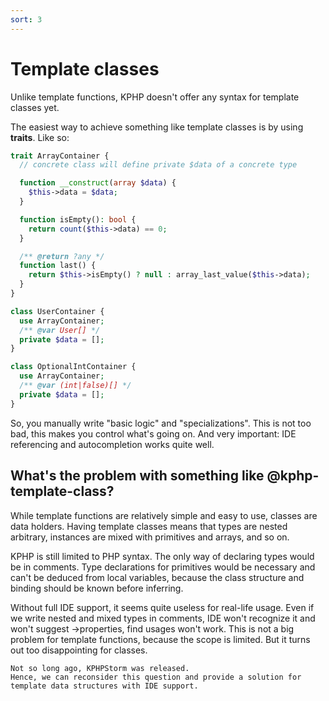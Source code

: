 ```yaml
---
sort: 3
---
```


# Template classes

Unlike template functions, KPHP doesn't offer any syntax for template classes yet.

The easiest way to achieve something like template classes is by using **traits**. Like so:
```php
trait ArrayContainer {
  // concrete class will define private $data of a concrete type

  function __construct(array $data) {
    $this->data = $data;
  }

  function isEmpty(): bool {
    return count($this->data) == 0;
  } 

  /** @return ?any */
  function last() {
    return $this->isEmpty() ? null : array_last_value($this->data);    
  }
}

class UserContainer {
  use ArrayContainer;
  /** @var User[] */
  private $data = [];
}

class OptionalIntContainer {
  use ArrayContainer;
  /** @var (int|false)[] */
  private $data = [];
}
```

So, you manually write "basic logic" and "specializations". This is not too bad, this makes you control what's going on. 
And very important: IDE referencing and autocompletion works quite well.


## What's the problem with something like @kphp-template-class?

While template functions are relatively simple and easy to use, classes are data holders. 
Having template classes means that types are nested arbitrary, instances are mixed with primitives and arrays, and so on.

KPHP is still limited to PHP syntax. 
The only way of declaring types would be in comments. 
Type declarations for primitives would be necessary and can't be deduced from local variables, because the class structure and binding should be known before inferring. 

Without full IDE support, it seems quite useless for real-life usage. Even if we write nested and mixed types in comments, IDE won't recognize it and won't suggest →properties, find usages won't work. This is not a big problem for template functions, because the scope is limited. But it turns out too disappointing for classes.

```note
Not so long ago, KPHPStorm was released.  
Hence, we can reconsider this question and provide a solution for template data structures with IDE support. 
```
